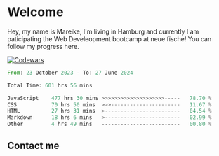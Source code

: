 # Welcome

Hey, my name is Mareike, I'm living in Hamburg and currently I am paticipating the Web Develeopment bootcamp at neue fische!
You can follow my progress here.

[![Codewars](https://github.r2v.ch/codewars?user=MareikeFla&top_languages=true&hide_clan=true&name=true)](LINK)

<!--START_SECTION:waka-->

```rust
From: 23 October 2023 - To: 27 June 2024

Total Time: 601 hrs 56 mins

JavaScript    477 hrs 30 mins >>>>>>>>>>>>>>>>>>>>-----   78.70 %
CSS           70 hrs 50 mins  >>>----------------------   11.67 %
HTML          27 hrs 31 mins  >------------------------   04.54 %
Markdown      18 hrs 6 mins   >------------------------   02.99 %
Other         4 hrs 49 mins   -------------------------   00.80 %
```

<!--END_SECTION:waka-->

## Contact me



